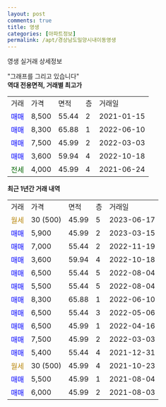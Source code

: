 ```yaml
---
layout: post
comments: true
title: 영생
categories: [아파트정보]
permalink: /apt/경상남도밀양시내이동영생
---
```


영생 실거래 상세정보

<script type="text/javascript">
  google.charts.load('current', {'packages':['line', 'corechart']});
  google.charts.setOnLoadCallback(drawChart);

  function drawChart() {
    var data = new google.visualization.DataTable();
    data.addColumn('date', '거래일');
    data.addColumn('number', "매매");
    data.addColumn('number', "전세");
    data.addColumn('number', "전매");

    data.addRows([[new Date(Date.parse("2023-06-17")), null, null, null], [new Date(Date.parse("2023-03-15")), 5900, null, null], [new Date(Date.parse("2022-11-19")), 7000, null, null], [new Date(Date.parse("2022-10-18")), 3600, null, null], [new Date(Date.parse("2022-08-04")), 6500, null, null], [new Date(Date.parse("2022-08-04")), 5500, null, null], [new Date(Date.parse("2022-06-10")), 8300, null, null], [new Date(Date.parse("2022-05-06")), 6500, null, null], [new Date(Date.parse("2022-04-16")), 6500, null, null], [new Date(Date.parse("2022-03-03")), 7500, null, null], [new Date(Date.parse("2021-12-31")), 5400, null, null], [new Date(Date.parse("2021-10-23")), null, null, null], [new Date(Date.parse("2021-08-04")), 5500, null, null], [new Date(Date.parse("2021-08-03")), 6000, null, null]]);

    var options = {
      hAxis: {
        format: 'yyyy/MM/dd'
      },    
      lineWidth: 0,
      pointsVisible: true,    
      title: '최근 1년간 유형별 실거래가 분포',
      legend: { position: 'bottom' }
    };

    var formatter = new google.visualization.NumberFormat({pattern:'###,###'} );
    formatter.format(data, 1);
    formatter.format(data, 2);
    
    setTimeout(function() {
        var chart = new google.visualization.LineChart(document.getElementById('columnchart_material'));
        chart.draw(data, (options));
        document.getElementById('loading').style.display = 'none';
    }, 200);
  }
</script>


<div id="loading" style="z-index:20; display: block; margin-left: 0px">"그래프를 그리고 있습니다"</div>
<div id="columnchart_material" style="width: 95%; margin-left: 0px; display: block"></div>
<!-- contents start -->
<b>역대 전용면적, 거래별 최고가</b>
<table class="sortable">
    <tr>
      <td>거래</td>
      <td>가격</td>
      <td>면적</td>
      <td>층</td>
      <td>거래일</td>
    </tr>
        <tr>
          <td><a style="color: blue">매매</a></td>
          <td>8,500</td>
          <td>55.44</td>
          <td>2</td>
          <td>2021-01-15</td>
        </tr>            <tr>
          <td><a style="color: blue">매매</a></td>
          <td>8,300</td>
          <td>65.88</td>
          <td>1</td>
          <td>2022-06-10</td>
        </tr>            <tr>
          <td><a style="color: blue">매매</a></td>
          <td>7,500</td>
          <td>45.99</td>
          <td>2</td>
          <td>2022-03-03</td>
        </tr>            <tr>
          <td><a style="color: blue">매매</a></td>
          <td>3,600</td>
          <td>59.94</td>
          <td>4</td>
          <td>2022-10-18</td>
        </tr>        
        <tr>
              <td><a style="color: darkgreen">전세</a></td>
              <td>4,000</td>
              <td>45.99</td>
              <td>4</td>
              <td>2021-06-24</td>
            </tr>        
    
</table>

<b>최근 1년간 거래 내역</b>

<table class="sortable">
    <tr>
      <td>거래</td>
      <td>가격</td>
      <td>면적</td>
      <td>층</td>
      <td>거래일</td>
    </tr>
    <tr>
      <td><a style="color: darkgoldenrod">월세</a></td>
      <td>30 (500)</td>
      <td>45.99</td>
      <td>5</td>
      <td>2023-06-17</td>
    </tr>          <tr>
      <td><a style="color: blue">매매</a></td>
      <td>5,900</td>
      <td>45.99</td>
      <td>2</td>
      <td>2023-03-15</td>
    </tr>          <tr>
      <td><a style="color: blue">매매</a></td>
      <td>7,000</td>
      <td>55.44</td>
      <td>2</td>
      <td>2022-11-19</td>
    </tr>          <tr>
      <td><a style="color: blue">매매</a></td>
      <td>3,600</td>
      <td>59.94</td>
      <td>4</td>
      <td>2022-10-18</td>
    </tr>          <tr>
      <td><a style="color: blue">매매</a></td>
      <td>6,500</td>
      <td>55.44</td>
      <td>5</td>
      <td>2022-08-04</td>
    </tr>          <tr>
      <td><a style="color: blue">매매</a></td>
      <td>5,500</td>
      <td>55.44</td>
      <td>5</td>
      <td>2022-08-04</td>
    </tr>          <tr>
      <td><a style="color: blue">매매</a></td>
      <td>8,300</td>
      <td>65.88</td>
      <td>1</td>
      <td>2022-06-10</td>
    </tr>          <tr>
      <td><a style="color: blue">매매</a></td>
      <td>6,500</td>
      <td>55.44</td>
      <td>3</td>
      <td>2022-05-06</td>
    </tr>          <tr>
      <td><a style="color: blue">매매</a></td>
      <td>6,500</td>
      <td>45.99</td>
      <td>1</td>
      <td>2022-04-16</td>
    </tr>          <tr>
      <td><a style="color: blue">매매</a></td>
      <td>7,500</td>
      <td>45.99</td>
      <td>2</td>
      <td>2022-03-03</td>
    </tr>          <tr>
      <td><a style="color: blue">매매</a></td>
      <td>5,400</td>
      <td>55.44</td>
      <td>4</td>
      <td>2021-12-31</td>
    </tr>          <tr>
      <td><a style="color: darkgoldenrod">월세</a></td>
      <td>30 (500)</td>
      <td>45.99</td>
      <td>4</td>
      <td>2021-10-23</td>
    </tr>          <tr>
      <td><a style="color: blue">매매</a></td>
      <td>5,500</td>
      <td>45.99</td>
      <td>1</td>
      <td>2021-08-04</td>
    </tr>          <tr>
      <td><a style="color: blue">매매</a></td>
      <td>6,000</td>
      <td>45.99</td>
      <td>2</td>
      <td>2021-08-03</td>
    </tr>      </table>
<!-- contents end -->    

